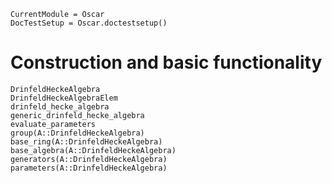```@meta
CurrentModule = Oscar
DocTestSetup = Oscar.doctestsetup()
```

# Construction and basic functionality
```@docs
DrinfeldHeckeAlgebra
DrinfeldHeckeAlgebraElem
drinfeld_hecke_algebra
generic_drinfeld_hecke_algebra
evaluate_parameters
group(A::DrinfeldHeckeAlgebra)
base_ring(A::DrinfeldHeckeAlgebra)
base_algebra(A::DrinfeldHeckeAlgebra)
generators(A::DrinfeldHeckeAlgebra)
parameters(A::DrinfeldHeckeAlgebra)
```

